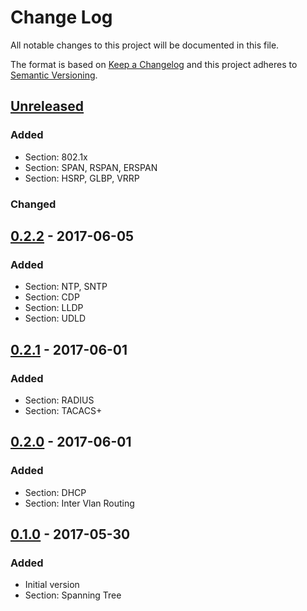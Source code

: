 # Change Log
All notable changes to this project will be documented in this file.

The format is based on [Keep a Changelog](http://keepachangelog.com/)
and this project adheres to [Semantic Versioning](http://semver.org/).

## [Unreleased]
### Added
- Section: 802.1x
- Section: SPAN, RSPAN, ERSPAN
- Section: HSRP, GLBP, VRRP

### Changed

## [0.2.2] - 2017-06-05
### Added
- Section: NTP, SNTP
- Section: CDP
- Section: LLDP
- Section: UDLD

## [0.2.1] - 2017-06-01
### Added
- Section: RADIUS
- Section: TACACS+

## [0.2.0] - 2017-06-01
### Added
- Section: DHCP
- Section: Inter Vlan Routing

## [0.1.0] - 2017-05-30
### Added
- Initial version
- Section: Spanning Tree

[Unreleased]: https://gitlab.com/netravnen/CiscoLabNotes/compare/v0.2.2...HEAD
[0.2.2]: https://gitlab.com/netravnen/CiscoLabNotes/compare/v0.2.1...v0.2.2
[0.2.1]: https://gitlab.com/netravnen/CiscoLabNotes/compare/v0.2.0...v0.2.1
[0.2.0]: https://gitlab.com/netravnen/CiscoLabNotes/compare/v0.1.0...v0.2.0
[0.1.0]: https://gitlab.com/netravnen/CiscoLabNotes/compare/2ca23b...v0.1.0
